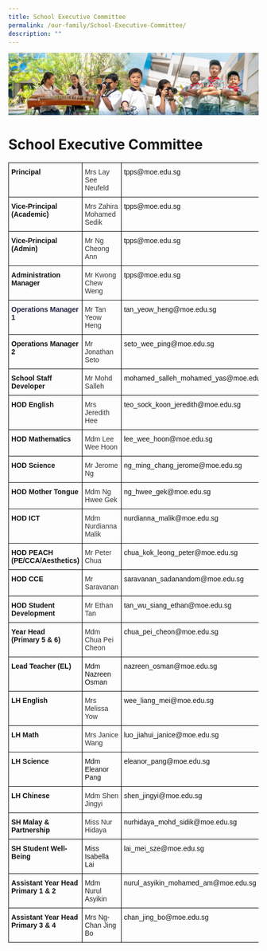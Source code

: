 ```yaml
---
title: School Executive Committee
permalink: /our-family/School-Executive-Committee/
description: ""
---
```

![](/images/AboutUs.jpg)

School Executive Committee
==========================

<style type="text/css">
.tg  {border-collapse:collapse;border-spacing:0;}
.tg td{border-color:black;border-style:solid;border-width:1px;font-family:Arial, sans-serif;font-size:14px;
  overflow:hidden;padding:10px 5px;word-break:normal;}
.tg th{border-color:black;border-style:solid;border-width:1px;font-family:Arial, sans-serif;font-size:14px;
  font-weight:normal;overflow:hidden;padding:10px 5px;word-break:normal;}
.tg .tg-ujx6{color:#333;text-align:left;vertical-align:top}
.tg .tg-b2m8{color:#1F2243;font-weight:bold;text-align:left;vertical-align:top}
.tg .tg-clkh{color:#121212;font-weight:bold;text-align:left;vertical-align:top}
.tg .tg-kk00{color:#121212;text-align:left;vertical-align:top}
.tg .tg-brl1{color:#222;text-align:left;vertical-align:top}
</style>
<table class="tg">
<thead>
  <tr>
    <th class="tg-clkh">Principal</th>
    <th class="tg-ujx6"><span style="color:#333">Mrs Lay See Neufeld</span></th>
    <th class="tg-kk00">tpps@moe.edu.sg</th>
  </tr>
</thead>
<tbody>
  <tr>
    <td class="tg-clkh">Vice-Principal<br>(Academic)</td>
    <td class="tg-ujx6"><span style="color:#333">Mrs Zahira Mohamed Sedik</span></td>
    <td class="tg-kk00">tpps@moe.edu.sg</td>
  </tr>
  <tr>
    <td class="tg-clkh">Vice-Principal<br>(Admin)</td>
    <td class="tg-ujx6"><span style="color:#333">Mr Ng Cheong Ann</span></td>
    <td class="tg-kk00">tpps@moe.edu.sg</td>
  </tr>
  <tr>
    <td class="tg-clkh">Administration Manager<br> </td>
    <td class="tg-ujx6"><span style="color:#333">Mr Kwong Chew Weng</span><br><span style="color:#333"> </span></td>
    <td class="tg-kk00">tpps@moe.edu.sg</td>
  </tr>
  <tr>
    <td class="tg-b2m8">Operations Manager 1</td>
    <td class="tg-ujx6"><span style="color:#333">Mr Tan Yeow Heng</span></td>
    <td class="tg-kk00">tan_yeow_heng@moe.edu.sg</td>
  </tr>
  <tr>
    <td class="tg-clkh">Operations Manager 2</td>
    <td class="tg-ujx6"><span style="color:#333">Mr Jonathan Seto</span></td>
    <td class="tg-kk00">seto_wee_ping@moe.edu.sg</td>
  </tr>
  <tr>
    <td class="tg-clkh">School Staff Developer</td>
    <td class="tg-ujx6"><span style="color:#333">Mr Mohd Salleh</span></td>
    <td class="tg-kk00">mohamed_salleh_mohamed_yas@moe.edu.sg</td>
  </tr>
  <tr>
    <td class="tg-clkh">HOD English</td>
    <td class="tg-ujx6"><span style="color:#333">Mrs Jeredith Hee</span></td>
    <td class="tg-kk00">teo_sock_koon_jeredith@moe.edu.sg</td>
  </tr>
  <tr>
    <td class="tg-clkh">HOD Mathematics</td>
    <td class="tg-ujx6"><span style="color:#333">Mdm Lee Wee Hoon</span></td>
    <td class="tg-kk00">lee_wee_hoon@moe.edu.sg</td>
  </tr>
  <tr>
    <td class="tg-clkh">HOD Science</td>
    <td class="tg-ujx6"><span style="color:#333">Mr Jerome Ng</span></td>
    <td class="tg-kk00">ng_ming_chang_jerome@moe.edu.sg</td>
  </tr>
  <tr>
    <td class="tg-clkh">HOD Mother Tongue</td>
    <td class="tg-ujx6"><span style="color:#333">Mdm Ng Hwee Gek</span></td>
    <td class="tg-kk00">ng_hwee_gek@moe.edu.sg</td>
  </tr>
  <tr>
    <td class="tg-clkh">HOD ICT</td>
    <td class="tg-ujx6"><span style="color:#333">Mdm Nurdianna Malik</span></td>
    <td class="tg-kk00">nurdianna_malik@moe.edu.sg</td>
  </tr>
  <tr>
    <td class="tg-clkh">HOD PEACH<br>(PE/CCA/Aesthetics)</td>
    <td class="tg-ujx6"><span style="color:#333">Mr Peter Chua</span></td>
    <td class="tg-kk00">chua_kok_leong_peter@moe.edu.sg</td>
  </tr>
  <tr>
    <td class="tg-clkh">HOD CCE </td>
    <td class="tg-ujx6"><span style="color:#333">Mr Saravanan</span></td>
    <td class="tg-kk00">saravanan_sadanandom@moe.edu.sg</td>
  </tr>
  <tr>
    <td class="tg-clkh">HOD Student Development</td>
    <td class="tg-ujx6"><span style="color:#333">Mr Ethan Tan</span></td>
    <td class="tg-kk00">tan_wu_siang_ethan@moe.edu.sg</td>
  </tr>
  <tr>
    <td class="tg-clkh">Year Head<br>(Primary 5 &amp; 6)</td>
    <td class="tg-ujx6"><span style="color:#333">Mdm Chua Pei Cheon</span></td>
    <td class="tg-kk00">chua_pei_cheon@moe.edu.sg</td>
  </tr>
  <tr>
    <td class="tg-clkh">Lead Teacher (EL)</td>
    <td class="tg-kk00">Mdm Nazreen Osman</td>
    <td class="tg-kk00">nazreen_osman@moe.edu.sg</td>
  </tr>
  <tr>
    <td class="tg-clkh">LH English</td>
    <td class="tg-ujx6"><span style="color:#333">Mrs Melissa Yow</span></td>
    <td class="tg-kk00">wee_liang_mei@moe.edu.sg</td>
  </tr>
  <tr>
    <td class="tg-clkh">LH Math</td>
    <td class="tg-ujx6"><span style="color:#333">Mrs Janice Wang</span></td>
    <td class="tg-kk00">luo_jiahui_janice@moe.edu.sg</td>
  </tr>
  <tr>
    <td class="tg-clkh">LH Science</td>
    <td class="tg-kk00">Mdm Eleanor Pang </td>
    <td class="tg-kk00">eleanor_pang@moe.edu.sg</td>
  </tr>
  <tr>
    <td class="tg-clkh">LH Chinese</td>
    <td class="tg-ujx6"><span style="color:#333">Mdm Shen Jingyi  </span></td>
    <td class="tg-kk00">shen_jingyi@moe.edu.sg</td>
  </tr>
  <tr>
    <td class="tg-clkh">SH Malay &amp; Partnership</td>
    <td class="tg-ujx6"><span style="color:#333">Miss Nur Hidaya</span></td>
    <td class="tg-kk00">nurhidaya_mohd_sidik@moe.edu.sg</td>
  </tr>
  <tr>
    <td class="tg-clkh">SH Student Well-Being</td>
    <td class="tg-kk00"> Miss Isabella Lai<br> </td>
    <td class="tg-kk00">lai_mei_sze@moe.edu.sg</td>
  </tr>
  <tr>
    <td class="tg-clkh">Assistant Year Head Primary 1 &amp; 2</td>
    <td class="tg-brl1"><span style="color:#222">Mdm Nurul Asyikin</span></td>
    <td class="tg-kk00">nurul_asyikin_mohamed_am@moe.edu.sg</td>
  </tr>
  <tr>
    <td class="tg-clkh">Assistant Year Head Primary 3 &amp; 4</td>
    <td class="tg-brl1"><span style="color:#222">Mrs Ng-Chan Jing Bo</span></td>
    <td class="tg-kk00">chan_jing_bo@moe.edu.sg</td>
  </tr>
</tbody>
</table>
